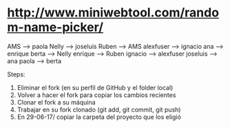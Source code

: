 # http://www.miniwebtool.com/random-name-picker/

AMS --> paola
Nelly --> joseluis
Ruben --> AMS
alexfuser --> ignacio
ana --> enrique
berta --> Nelly
enrique --> Ruben
ignacio --> alexfuser
joseluis --> ana
paola --> berta

Steps:

1. Eliminar el fork (en su perfil de GitHub y el folder local)
2. Volver a hacer el fork para copiar los cambios recientes
3. Clonar el fork a su máquina
4. Trabajar en su fork clonado (git add, git commit, git push)
5. En 29-06-17/ copiar la carpeta del proyecto que los eligió